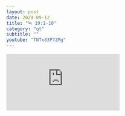 ```yaml
---
layout: post
date: 2024-09-12
title: "눅 19:1-10"
category: "qt"
subtitle: ""
youtube: "TNTx83P72Mg"
---
```


<div class="youtube margin-large">
    <iframe src="https://www.youtube.com/embed/TNTx83P72Mg" title="YouTube video player" frameborder="0" allow="accelerometer; autoplay; clipboard-write; encrypted-media; gyroscope; picture-in-picture; web-share" allowfullscreen></iframe>
</div>

